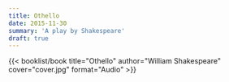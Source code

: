 ```yaml
---
title: Othello
date: 2015-11-30
summary: 'A play by Shakespeare'
draft: true
---
```


{{< booklist/book
title="Othello"
author="William Shakespeare"
cover="cover.jpg"
format="Audio" >}}
